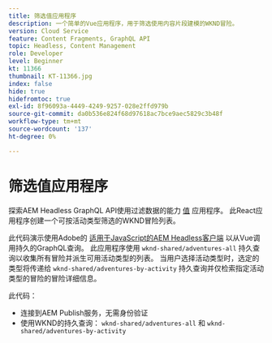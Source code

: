 ```yaml
---
title: 筛选值应用程序
description: 一个简单的Vue应用程序，用于筛选使用内容片段建模的WKND冒险。
version: Cloud Service
feature: Content Fragments, GraphQL API
topic: Headless, Content Management
role: Developer
level: Beginner
kt: 11366
thumbnail: KT-11366.jpg
index: false
hide: true
hidefromtoc: true
exl-id: 8f96093a-4449-4249-9257-028e2ffd979b
source-git-commit: da0b536e824f68d97618ac7bce9aec5829c3b48f
workflow-type: tm+mt
source-wordcount: '137'
ht-degree: 0%

---
```


# 筛选值应用程序

探索AEM Headless GraphQL API使用过滤数据的能力 [值](https://vuejs.org/) 应用程序。 此React应用程序创建一个可按活动类型筛选的WKND冒险列表。

此代码演示使用Adobe的 [适用于JavaScript的AEM Headless客户端](https://github.com/adobe/aem-headless-client-js/blob/main/api-reference.md) 以从Vue调用持久的GraphQL查询。 此应用程序使用 `wknd-shared/adventures-all` 持久查询以收集所有冒险并派生可用活动类型的列表。 当用户选择活动类型时，选定的类型将传递给 `wknd-shared/adventures-by-activity` 持久查询并仅检索指定活动类型的冒险的冒险详细信息。

此代码：

+ 连接到AEM Publish服务，无需身份验证
+ 使用WKND的持久查询： `wknd-shared/adventures-all` 和 `wknd-shared/adventures-by-activity`
